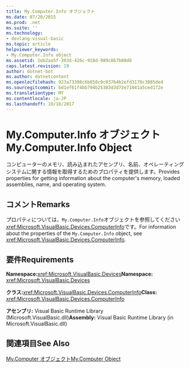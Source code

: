 ```yaml
---
title: My.Computer.Info オブジェクト
ms.date: 07/20/2015
ms.prod: .net
ms.suite: ''
ms.technology:
- devlang-visual-basic
ms.topic: article
helpviewer_keywords:
- My.Computer.Info object
ms.assetid: 2eb2aa5f-303d-426c-918d-989c8b7b08d0
caps.latest.revision: 19
author: dotnet-bot
ms.author: dotnetcontent
ms.openlocfilehash: 923a73398c6b858c0c037b4b2efd3178c3885de4
ms.sourcegitcommit: bd1ef61f4bb794b25383d3d72e71041a5ced172e
ms.translationtype: MT
ms.contentlocale: ja-JP
ms.lasthandoff: 10/18/2017
---
```

# <a name="mycomputerinfo-object"></a><span data-ttu-id="10196-102">My.Computer.Info オブジェクト</span><span class="sxs-lookup"><span data-stu-id="10196-102">My.Computer.Info Object</span></span>
<span data-ttu-id="10196-103">コンピューターのメモリ、読み込まれたアセンブリ、名前、オペレーティング システムに関する情報を取得するためのプロパティを提供します。</span><span class="sxs-lookup"><span data-stu-id="10196-103">Provides properties for getting information about the computer's memory, loaded assemblies, name, and operating system.</span></span>  
  
## <a name="remarks"></a><span data-ttu-id="10196-104">コメント</span><span class="sxs-lookup"><span data-stu-id="10196-104">Remarks</span></span>  
 <span data-ttu-id="10196-105">プロパティについては、`My.Computer.Info`オブジェクトを参照してください<xref:Microsoft.VisualBasic.Devices.ComputerInfo>です。</span><span class="sxs-lookup"><span data-stu-id="10196-105">For information about the properties of the `My.Computer.Info` object, see <xref:Microsoft.VisualBasic.Devices.ComputerInfo>.</span></span>  
  
## <a name="requirements"></a><span data-ttu-id="10196-106">要件</span><span class="sxs-lookup"><span data-stu-id="10196-106">Requirements</span></span>  
 <span data-ttu-id="10196-107">**Namespace:**<xref:Microsoft.VisualBasic.Devices></span><span class="sxs-lookup"><span data-stu-id="10196-107">**Namespace:** <xref:Microsoft.VisualBasic.Devices></span></span>  
  
 <span data-ttu-id="10196-108">**クラス:**<xref:Microsoft.VisualBasic.Devices.ComputerInfo></span><span class="sxs-lookup"><span data-stu-id="10196-108">**Class:** <xref:Microsoft.VisualBasic.Devices.ComputerInfo></span></span>  
  
 <span data-ttu-id="10196-109">**アセンブリ:** Visual Basic Runtime Library (Microsoft.VisualBasic.dll)</span><span class="sxs-lookup"><span data-stu-id="10196-109">**Assembly:** Visual Basic Runtime Library (in Microsoft.VisualBasic.dll)</span></span>  
  
## <a name="see-also"></a><span data-ttu-id="10196-110">関連項目</span><span class="sxs-lookup"><span data-stu-id="10196-110">See Also</span></span>  
 [<span data-ttu-id="10196-111">My.Computer オブジェクト</span><span class="sxs-lookup"><span data-stu-id="10196-111">My.Computer Object</span></span>](../../../visual-basic/language-reference/objects/my-computer-object.md)

